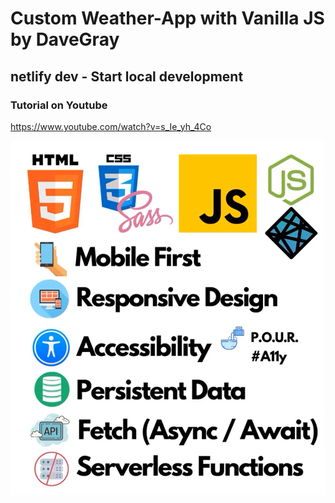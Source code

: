 # Custom Weather-App with Vanilla JS by DaveGray

## netlify dev - Start local development

### Tutorial on Youtube

https://www.youtube.com/watch?v=s_Ie_yh_4Co

![](./dist/Immagine.png)



